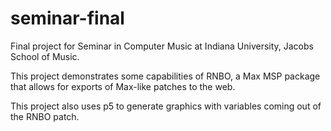 # seminar-final

Final project for Seminar in Computer Music at Indiana University, Jacobs School of Music.

This project demonstrates some capabilities of RNBO, a Max MSP package that allows for exports of Max-like patches to the web.

This project also uses p5 to generate graphics with variables coming out of the RNBO patch.
